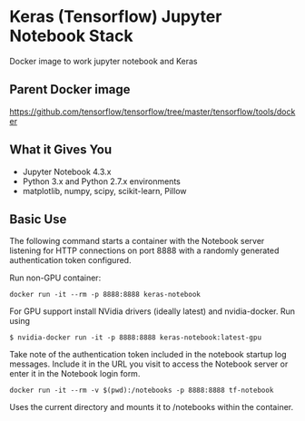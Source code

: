 # Keras (Tensorflow) Jupyter Notebook Stack

Docker image to work jupyter notebook and Keras


## Parent Docker image
https://github.com/tensorflow/tensorflow/tree/master/tensorflow/tools/docker


## What it Gives You

* Jupyter Notebook 4.3.x
* Python 3.x and Python 2.7.x environments
* matplotlib, numpy, scipy, scikit-learn, Pillow


## Basic Use

The following command starts a container with the Notebook server listening for HTTP connections on port 8888 with a randomly generated authentication token configured.

Run non-GPU container:
```
docker run -it --rm -p 8888:8888 keras-notebook
```

For GPU support install NVidia drivers (ideally latest) and nvidia-docker. Run using
```
$ nvidia-docker run -it -p 8888:8888 keras-notebook:latest-gpu
```

Take note of the authentication token included in the notebook startup log messages. Include it in the URL you visit to access the Notebook server or enter it in the Notebook login form.

```
docker run -it --rm -v $(pwd):/notebooks -p 8888:8888 tf-notebook
```

Uses the current directory and mounts it to /notebooks within the container.
